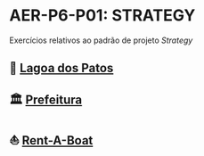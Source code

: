 # AER-P6-P01: STRATEGY
Exercícios relativos ao padrão de projeto *Strategy*

## :duck: [Lagoa dos Patos](https://github.com/tnicacio/ifc-programacao6/tree/main/AER-P6-P01/DuckTales)

## :classical_building: [Prefeitura](https://github.com/tnicacio/ifc-programacao6/tree/main/AER-P6-P01/Prefeitura)

## :boat: [Rent-A-Boat](https://github.com/tnicacio/ifc-programacao6/tree/main/AER-P6-P01/RentABoat)
